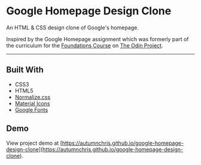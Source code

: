 # Google Homepage Design Clone

An HTML & CSS design clone of Google's homepage.

Inspired by the Google Homepage assignment which was formerly part of the curriculum for the [Foundations Course](https://www.theodinproject.com/paths/foundations/courses/foundations) on [The Odin Project](https://www.theodinproject.com).

---

## Built With
* CSS3
* HTML5
* [Normalize.css](http://necolas.github.io/normalize.css)
* [Material Icons](https://fonts.google.com/icons)
* [Google Fonts](https://fonts.google.com)

## Demo

View project demo at [https://autumnchris.github.io/google-homepage-design-clone](https://autumnchris.github.io/google-homepage-design-clone).
